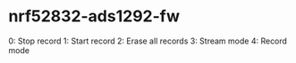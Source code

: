# nrf52832-ads1292-fw

0: Stop record
1: Start record
2: Erase all records
3: Stream mode
4: Record mode